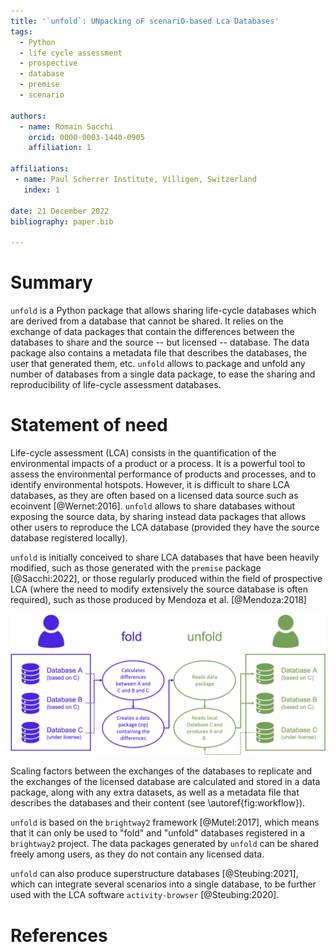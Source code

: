 ```yaml
---
title: '`unfold`: UNpacking oF scenariO-based Lca Databases'
tags:
  - Python
  - life cycle assessment
  - prospective
  - database
  - premise
  - scenario

authors:
  - name: Romain Sacchi
    orcid: 0000-0003-1440-0905
    affiliation: 1

affiliations:
 - name: Paul Scherrer Institute, Villigen, Switzerland
   index: 1

date: 21 December 2022
bibliography: paper.bib

---
```


# Summary

`unfold` is a Python package that allows sharing life-cycle databases 
which are derived from a database that cannot be shared. 
It relies on the exchange of data packages that contain the differences between
the databases to share and the source -- but licensed -- database. 
The data package also contains a metadata file that describes the databases, 
the user that generated them, etc. 
`unfold` allows to package and unfold any number of databases 
from a single data package, to ease the sharing and reproducibility of
life-cycle assessment databases.


# Statement of need

Life-cycle assessment (LCA) consists in the quantification of the environmental
impacts of a product or a process. It is a powerful tool to assess the
environmental performance of products and processes, and to identify
environmental hotspots. However, it is difficult to share LCA databases, 
as they are often based on a licensed data source such as ecoinvent [@Wernet:2016]. 
`unfold` allows to share databases without exposing the source
data, by sharing instead data packages that allows other users to reproduce the
LCA database (provided they have the source database registered locally).

`unfold` is initially conceived to share LCA databases that have been heavily
modified, such as those generated with the `premise` package [@Sacchi:2022], 
or those regularly produced within the field of prospective LCA (where the need to
modify extensively the source database is often required), such as those produced
by Mendoza et al. [@Mendoza:2018]

![Workflow for sharing databases using `unfold` data packages.\label{fig:workflow}](assets/flow_diagram.png)

Scaling factors between the exchanges of the databases to replicate 
and the exchanges of the licensed database are calculated and stored in a data package, 
along with any extra datasets, as well as a metadata file that describes 
the databases and their content (see \autoref{fig:workflow}).

`unfold` is based on the `brightway2` framework [@Mutel:2017], which means that 
it can only be used to "fold" and "unfold" databases registered in a `brightway2` project.
The data packages generated by `unfold` can be shared freely among users, as they do not 
contain any licensed data. 

`unfold` can also produce superstructure databases [@Steubing:2021], which can integrate 
several scenarios into a single database, to be further used with the LCA software
`activity-browser` [@Steubing:2020].


# References